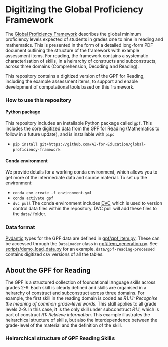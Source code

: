 # Digitizing the Global Proficiency Framework

The [Global Proficiency Framework](https://www.edu-links.org/resources/global-proficiency-framework-reading-and-mathematics) describes the global minimum proficiency levels expected of students in grades one to nine in reading and mathematics. This is presented in the form of a detailed long-form PDF document outlining the structure of the framework with example assessment items. For reading, the framework contains a systematic characterisation of skills, in a heirarchy of constructs and subconstructs, across three domains (Comprehension, Decoding and Reading). 

This repository contains a digitized version of the GPF for Reading, including the example assessment items, to support and enable development of computational tools based on this framework.

### How to use this repository

#### Python package

This repository includes an installable Python package called `gpf`. This includes the core digitized data from the GPF for Reading (Mathematics to follow in a future update), and is installable with `pip`:

- `pip install git+https://github.com/AI-for-Education/global-proficiency-framework`

#### Conda environment

We provide details for a working conda environment, which allows you to get more of the intermediate data and source material. To set up the environment:
- `conda env create -f environment.yml`
- `conda activate gpf`
- `dvc pull`
The conda environment includes [DVC](https://dvc.org/) which is used to version control data files within the repository. DVC pull will add these files to the `data/` folder. 

### Data format

[Pydantic](https://docs.pydantic.dev/latest/) types for the GPF data are defined in [gpf/gpf_item.py](gpf/gpf_item.py). These can be accessed through the `DataLoader` class in [gpf/item_generation.py](gpf/item_generation.py). See [scripts/demo_load_data.py](scripts/demo_load_data.py) for an example. `data/gpf-reading-processed` contains digitized csv versions of all the tables. 

## About the GPF for Reading

The GPF is a structured collection of foundational language skills across grades 2-9. Each skill is clearly defined and skills are organised in a heirarchy of construct and subconstruct across three domains. For example, the first skill in the reading domain is coded as *R1.1.1: Recognise the meaning of common grade-level words*. This skill applies to all grade levels 2-9. In this case, it is the only skill under subconstruct *R1.1*, which is part of construct *R1: Retrieve information*. This example illustrates the heirarchical structure of skills, but also the interdependence between the grade-level of the material and the definition of the skill. 

### Heirarchical structure of GPF Reading Skills

<table class=" lightable-paper" style='color: black; font-family: "Arial Narrow", arial, helvetica, sans-serif; width: auto !important; margin-left: auto; margin-right: auto;'>

 <thead>

<tr>

<th style="empty-cells: hide;border-bottom:hidden;" colspan="3"></th>

<th style="border-bottom:hidden;padding-bottom:0; padding-left:3px;padding-right:3px;text-align: center; " colspan="9"><div style="border-bottom: 1px solid #ddd; padding-bottom: 5px; ">Grade</div></th>

</tr>

  <tr>

   <th style="text-align:left;"> Domain </th>

   <th style="text-align:left;"> Construct </th>

   <th style="text-align:left;"> Subconstruct </th>

   <th style="text-align:left;"> 1 </th>

   <th style="text-align:left;"> 2 </th>

   <th style="text-align:left;"> 3 </th>

   <th style="text-align:left;"> 4 </th>

   <th style="text-align:left;"> 5 </th>

   <th style="text-align:left;"> 6 </th>

   <th style="text-align:left;"> 7 </th>

   <th style="text-align:left;"> 8 </th>

   <th style="text-align:left;"> 9 </th>

  </tr>

 </thead>

<tbody>

  <tr>

   <td style="text-align:left;font-size: 10px;width: 22em; min-width: 22em; vertical-align: middle !important;" rowspan="4"> Comprehension of spoken or signed language </td>

   <td style="text-align:left;font-size: 10px;width: 20em; min-width: 15em; vertical-align: middle !important;" rowspan="2"> Retrieve information at word level </td>

   <td style="text-align:left;font-size: 10px;width: 50em; min-width: 15em; "> Comprehend spoken and signed language at the word or phrase level </td>

   <td style="text-align:left;font-size: 10px;width: 3em; "> X </td>

   <td style="text-align:left;font-size: 10px;width: 3em; "> X </td>

   <td style="text-align:left;font-size: 10px;width: 3em; ">  </td>

   <td style="text-align:left;font-size: 10px;width: 3em; ">  </td>

   <td style="text-align:left;font-size: 10px;width: 3em; ">  </td>

   <td style="text-align:left;font-size: 10px;width: 3em; ">  </td>

   <td style="text-align:left;font-size: 10px;width: 3em; ">  </td>

   <td style="text-align:left;font-size: 10px;width: 3em; ">  </td>

   <td style="text-align:left;font-size: 10px;width: 3em; ">  </td>

  </tr>

  <tr>

   <td style="text-align:left;font-size: 10px;width: 50em; min-width: 15em; "> Recognize the meaning of common grade-level words in a short, grade-level continuous text read to or signed for the learner </td>

   <td style="text-align:left;font-size: 10px;width: 3em; "> X </td>

   <td style="text-align:left;font-size: 10px;width: 3em; "> X </td>

   <td style="text-align:left;font-size: 10px;width: 3em; ">  </td>

   <td style="text-align:left;font-size: 10px;width: 3em; ">  </td>

   <td style="text-align:left;font-size: 10px;width: 3em; ">  </td>

   <td style="text-align:left;font-size: 10px;width: 3em; ">  </td>

   <td style="text-align:left;font-size: 10px;width: 3em; ">  </td>

   <td style="text-align:left;font-size: 10px;width: 3em; ">  </td>

   <td style="text-align:left;font-size: 10px;width: 3em; ">  </td>

  </tr>

  <tr>

   <td style="text-align:left;font-size: 10px;width: 20em; min-width: 15em; "> Retrieve information at sentence or text level </td>

   <td style="text-align:left;font-size: 10px;width: 50em; min-width: 15em; "> Retrieve explicit information in a short grade-level continuous text read to or signed for the learner </td>

   <td style="text-align:left;font-size: 10px;width: 3em; "> X </td>

   <td style="text-align:left;font-size: 10px;width: 3em; "> X </td>

   <td style="text-align:left;font-size: 10px;width: 3em; "> X </td>

   <td style="text-align:left;font-size: 10px;width: 3em; ">  </td>

   <td style="text-align:left;font-size: 10px;width: 3em; ">  </td>

   <td style="text-align:left;font-size: 10px;width: 3em; ">  </td>

   <td style="text-align:left;font-size: 10px;width: 3em; ">  </td>

   <td style="text-align:left;font-size: 10px;width: 3em; ">  </td>

   <td style="text-align:left;font-size: 10px;width: 3em; ">  </td>

  </tr>

  <tr>

   <td style="text-align:left;font-size: 10px;width: 20em; min-width: 15em; "> Interpret information at sentence or text level </td>

   <td style="text-align:left;font-size: 10px;width: 50em; min-width: 15em; "> Interpret information in a short grade-level continuous text read to or signed for the learner </td>

   <td style="text-align:left;font-size: 10px;width: 3em; ">  </td>

   <td style="text-align:left;font-size: 10px;width: 3em; "> X </td>

   <td style="text-align:left;font-size: 10px;width: 3em; "> X </td>

   <td style="text-align:left;font-size: 10px;width: 3em; ">  </td>

   <td style="text-align:left;font-size: 10px;width: 3em; ">  </td>

   <td style="text-align:left;font-size: 10px;width: 3em; ">  </td>

   <td style="text-align:left;font-size: 10px;width: 3em; ">  </td>

   <td style="text-align:left;font-size: 10px;width: 3em; ">  </td>

   <td style="text-align:left;font-size: 10px;width: 3em; ">  </td>

  </tr>

  <tr>

   <td style="text-align:left;font-size: 10px;width: 22em; min-width: 22em; vertical-align: middle !important;" rowspan="3"> Decoding </td>

   <td style="text-align:left;font-size: 10px;width: 20em; min-width: 15em; vertical-align: middle !important;" rowspan="2"> Precision </td>

   <td style="text-align:left;font-size: 10px;width: 50em; min-width: 15em; "> Identify symbol-sound/fingerspelling and/or symbol-morpheme correspondences </td>

   <td style="text-align:left;font-size: 10px;width: 3em; "> X </td>

   <td style="text-align:left;font-size: 10px;width: 3em; "> X </td>

   <td style="text-align:left;font-size: 10px;width: 3em; "> X </td>

   <td style="text-align:left;font-size: 10px;width: 3em; "> X </td>

   <td style="text-align:left;font-size: 10px;width: 3em; "> X </td>

   <td style="text-align:left;font-size: 10px;width: 3em; "> X </td>

   <td style="text-align:left;font-size: 10px;width: 3em; "> X </td>

   <td style="text-align:left;font-size: 10px;width: 3em; "> X </td>

   <td style="text-align:left;font-size: 10px;width: 3em; "> X </td>

  </tr>

  <tr>

   <td style="text-align:left;font-size: 10px;width: 50em; min-width: 15em; "> Decode isolated words </td>

   <td style="text-align:left;font-size: 10px;width: 3em; "> X </td>

   <td style="text-align:left;font-size: 10px;width: 3em; "> X </td>

   <td style="text-align:left;font-size: 10px;width: 3em; "> X </td>

   <td style="text-align:left;font-size: 10px;width: 3em; "> X </td>

   <td style="text-align:left;font-size: 10px;width: 3em; "> X </td>

   <td style="text-align:left;font-size: 10px;width: 3em; "> X </td>

   <td style="text-align:left;font-size: 10px;width: 3em; "> X </td>

   <td style="text-align:left;font-size: 10px;width: 3em; "> X </td>

   <td style="text-align:left;font-size: 10px;width: 3em; "> X </td>

  </tr>

  <tr>

   <td style="text-align:left;font-size: 10px;width: 20em; min-width: 15em; "> Fluency </td>

   <td style="text-align:left;font-size: 10px;width: 50em; min-width: 15em; "> Say or sign a grade-level continuous text at pace and with accuracy </td>

   <td style="text-align:left;font-size: 10px;width: 3em; ">  </td>

   <td style="text-align:left;font-size: 10px;width: 3em; "> X </td>

   <td style="text-align:left;font-size: 10px;width: 3em; "> X </td>

   <td style="text-align:left;font-size: 10px;width: 3em; "> X </td>

   <td style="text-align:left;font-size: 10px;width: 3em; "> X </td>

   <td style="text-align:left;font-size: 10px;width: 3em; "> X </td>

   <td style="text-align:left;font-size: 10px;width: 3em; "> X </td>

   <td style="text-align:left;font-size: 10px;width: 3em; "> X </td>

   <td style="text-align:left;font-size: 10px;width: 3em; "> X </td>

  </tr>

  <tr>

   <td style="text-align:left;font-size: 10px;width: 22em; min-width: 22em; vertical-align: middle !important;" rowspan="10"> Reading comprehension </td>

   <td style="text-align:left;font-size: 10px;width: 20em; min-width: 15em; vertical-align: middle !important;" rowspan="3"> Retrieve information </td>

   <td style="text-align:left;font-size: 10px;width: 50em; min-width: 15em; "> Recognize the meaning of common grade-level words </td>

   <td style="text-align:left;font-size: 10px;width: 3em; "> X </td>

   <td style="text-align:left;font-size: 10px;width: 3em; "> X </td>

   <td style="text-align:left;font-size: 10px;width: 3em; "> X </td>

   <td style="text-align:left;font-size: 10px;width: 3em; "> X </td>

   <td style="text-align:left;font-size: 10px;width: 3em; "> X </td>

   <td style="text-align:left;font-size: 10px;width: 3em; "> X </td>

   <td style="text-align:left;font-size: 10px;width: 3em; "> X </td>

   <td style="text-align:left;font-size: 10px;width: 3em; "> X </td>

   <td style="text-align:left;font-size: 10px;width: 3em; "> X </td>

  </tr>

  <tr>

   <td style="text-align:left;font-size: 10px;width: 50em; min-width: 15em; "> Retrieve explicit information in a grade-level text by direct- or close-word matching </td>

   <td style="text-align:left;font-size: 10px;width: 3em; ">  </td>

   <td style="text-align:left;font-size: 10px;width: 3em; "> X </td>

   <td style="text-align:left;font-size: 10px;width: 3em; "> X </td>

   <td style="text-align:left;font-size: 10px;width: 3em; "> X </td>

   <td style="text-align:left;font-size: 10px;width: 3em; "> X </td>

   <td style="text-align:left;font-size: 10px;width: 3em; "> X </td>

   <td style="text-align:left;font-size: 10px;width: 3em; "> X </td>

   <td style="text-align:left;font-size: 10px;width: 3em; "> X </td>

   <td style="text-align:left;font-size: 10px;width: 3em; "> X </td>

  </tr>

  <tr>

   <td style="text-align:left;font-size: 10px;width: 50em; min-width: 15em; "> Retrieve explicit information in a grade-level text by synonymous word matching </td>

   <td style="text-align:left;font-size: 10px;width: 3em; ">  </td>

   <td style="text-align:left;font-size: 10px;width: 3em; ">  </td>

   <td style="text-align:left;font-size: 10px;width: 3em; "> X </td>

   <td style="text-align:left;font-size: 10px;width: 3em; "> X </td>

   <td style="text-align:left;font-size: 10px;width: 3em; "> X </td>

   <td style="text-align:left;font-size: 10px;width: 3em; "> X </td>

   <td style="text-align:left;font-size: 10px;width: 3em; "> X </td>

   <td style="text-align:left;font-size: 10px;width: 3em; "> X </td>

   <td style="text-align:left;font-size: 10px;width: 3em; "> X </td>

  </tr>

  <tr>

   <td style="text-align:left;font-size: 10px;width: 20em; min-width: 15em; vertical-align: middle !important;" rowspan="3"> Interpret information </td>

   <td style="text-align:left;font-size: 10px;width: 50em; min-width: 15em; "> Identify the meaning of unknown words and expressions in a grade-level text </td>

   <td style="text-align:left;font-size: 10px;width: 3em; ">  </td>

   <td style="text-align:left;font-size: 10px;width: 3em; ">  </td>

   <td style="text-align:left;font-size: 10px;width: 3em; "> X </td>

   <td style="text-align:left;font-size: 10px;width: 3em; "> X </td>

   <td style="text-align:left;font-size: 10px;width: 3em; "> X </td>

   <td style="text-align:left;font-size: 10px;width: 3em; "> X </td>

   <td style="text-align:left;font-size: 10px;width: 3em; "> X </td>

   <td style="text-align:left;font-size: 10px;width: 3em; "> X </td>

   <td style="text-align:left;font-size: 10px;width: 3em; "> X </td>

  </tr>

  <tr>

   <td style="text-align:left;font-size: 10px;width: 50em; min-width: 15em; "> Make inferences in a grade-level text </td>

   <td style="text-align:left;font-size: 10px;width: 3em; ">  </td>

   <td style="text-align:left;font-size: 10px;width: 3em; ">  </td>

   <td style="text-align:left;font-size: 10px;width: 3em; "> X </td>

   <td style="text-align:left;font-size: 10px;width: 3em; "> X </td>

   <td style="text-align:left;font-size: 10px;width: 3em; "> X </td>

   <td style="text-align:left;font-size: 10px;width: 3em; "> X </td>

   <td style="text-align:left;font-size: 10px;width: 3em; "> X </td>

   <td style="text-align:left;font-size: 10px;width: 3em; "> X </td>

   <td style="text-align:left;font-size: 10px;width: 3em; "> X </td>

  </tr>

  <tr>

   <td style="text-align:left;font-size: 10px;width: 50em; min-width: 15em; "> Identify the main and secondary ideas in a grade-level text </td>

   <td style="text-align:left;font-size: 10px;width: 3em; ">  </td>

   <td style="text-align:left;font-size: 10px;width: 3em; ">  </td>

   <td style="text-align:left;font-size: 10px;width: 3em; "> X </td>

   <td style="text-align:left;font-size: 10px;width: 3em; "> X </td>

   <td style="text-align:left;font-size: 10px;width: 3em; "> X </td>

   <td style="text-align:left;font-size: 10px;width: 3em; "> X </td>

   <td style="text-align:left;font-size: 10px;width: 3em; "> X </td>

   <td style="text-align:left;font-size: 10px;width: 3em; "> X </td>

   <td style="text-align:left;font-size: 10px;width: 3em; "> X </td>

  </tr>

  <tr>

   <td style="text-align:left;font-size: 10px;width: 20em; min-width: 15em; vertical-align: middle !important;" rowspan="4"> Reflect on information </td>

   <td style="text-align:left;font-size: 10px;width: 50em; min-width: 15em; "> Identify the purpose and audience of a text </td>

   <td style="text-align:left;font-size: 10px;width: 3em; ">  </td>

   <td style="text-align:left;font-size: 10px;width: 3em; ">  </td>

   <td style="text-align:left;font-size: 10px;width: 3em; ">  </td>

   <td style="text-align:left;font-size: 10px;width: 3em; "> X </td>

   <td style="text-align:left;font-size: 10px;width: 3em; "> X </td>

   <td style="text-align:left;font-size: 10px;width: 3em; "> X </td>

   <td style="text-align:left;font-size: 10px;width: 3em; "> X </td>

   <td style="text-align:left;font-size: 10px;width: 3em; "> X </td>

   <td style="text-align:left;font-size: 10px;width: 3em; "> X </td>

  </tr>

  <tr>

   <td style="text-align:left;font-size: 10px;width: 50em; min-width: 15em; "> Evaluate a text with justification </td>

   <td style="text-align:left;font-size: 10px;width: 3em; ">  </td>

   <td style="text-align:left;font-size: 10px;width: 3em; ">  </td>

   <td style="text-align:left;font-size: 10px;width: 3em; ">  </td>

   <td style="text-align:left;font-size: 10px;width: 3em; "> X </td>

   <td style="text-align:left;font-size: 10px;width: 3em; "> X </td>

   <td style="text-align:left;font-size: 10px;width: 3em; "> X </td>

   <td style="text-align:left;font-size: 10px;width: 3em; "> X </td>

   <td style="text-align:left;font-size: 10px;width: 3em; "> X </td>

   <td style="text-align:left;font-size: 10px;width: 3em; "> X </td>

  </tr>

  <tr>

   <td style="text-align:left;font-size: 10px;width: 50em; min-width: 15em; "> Evaluate the status of claims made in a text </td>

   <td style="text-align:left;font-size: 10px;width: 3em; ">  </td>

   <td style="text-align:left;font-size: 10px;width: 3em; ">  </td>

   <td style="text-align:left;font-size: 10px;width: 3em; ">  </td>

   <td style="text-align:left;font-size: 10px;width: 3em; ">  </td>

   <td style="text-align:left;font-size: 10px;width: 3em; ">  </td>

   <td style="text-align:left;font-size: 10px;width: 3em; "> X </td>

   <td style="text-align:left;font-size: 10px;width: 3em; "> X </td>

   <td style="text-align:left;font-size: 10px;width: 3em; "> X </td>

   <td style="text-align:left;font-size: 10px;width: 3em; "> X </td>

  </tr>

  <tr>

   <td style="text-align:left;font-size: 10px;width: 50em; min-width: 15em; "> Evaluate the effectiveness of a text </td>

   <td style="text-align:left;font-size: 10px;width: 3em; ">  </td>

   <td style="text-align:left;font-size: 10px;width: 3em; ">  </td>

   <td style="text-align:left;font-size: 10px;width: 3em; ">  </td>

   <td style="text-align:left;font-size: 10px;width: 3em; ">  </td>

   <td style="text-align:left;font-size: 10px;width: 3em; ">  </td>

   <td style="text-align:left;font-size: 10px;width: 3em; ">  </td>

   <td style="text-align:left;font-size: 10px;width: 3em; ">  </td>

   <td style="text-align:left;font-size: 10px;width: 3em; "> X </td>

   <td style="text-align:left;font-size: 10px;width: 3em; "> X </td>

  </tr>

</tbody>

</table>

Each skill is defined for three different levels of acheivement: *partially meets* (P), *meets* (M), or *exceeds* (E).
Difference subconstructs have different numbers of skills. The distribution of skills across the heirarchy is illustrated below with red circles:

![Hierarchical structure of GPF](plots/overview-tree-counts.svg)

The digitized table of skills is available at [data/gpf-reading-processed/read-skills.csv](data/gpf-reading-processed/read-skills.csv) (after running `dvc pull`).

## Assessing GPF Reading Skills

The purpose of carefully defining this structured heirarchy of skills is to inform assessment and better understand student reading acheivements. The GPF document includes example assessment items to illustrate how each skill would be assessed. However, the GPF is not a test instrument; most skills have only one or two example items, and some skills don't have any. These are illustrative examples to help expert raters align or design assesments for the specific GPF skills, so results from different contexts and countries can be compared (for example, percentage of students at grade 4 who meet or exceed a certain skill).

### GPF example assessments

We have extracted all the example assessment questions. Each stimulus text is represented as an `Item` object. There are 29 example stimulus items in the GPF:

```python
from gpf.item_generation import DataLoader

dl = DataLoader()
items = dl.get_items()
print(f"Loaded {len(items)} items")
```

Each `Item` object holds a list of all the questions for that text in the `questions` attribute. The questions can also be loaded directly. There are 243 questions. 

```python
all_questions = get_all_items_flat()
print(f"Loaded {len(all_questions)} questions")
```

### Grade level text definitons

The submodule `gpf.grade_defs` includes the parts of Appendix B which deal with establishing the grade level of an assessment text. 

```python
from gpf.grade_defs import (
    feature_tables_by_grade, # dict with keys [2, 3, 6, 9]
    feature_table, # combined feature table with rows for each feature
    appendix_b_intro_text, # introduction text to appendix B
    grade_text_descriptions, # additional text descriptions of grade levels
)
```
